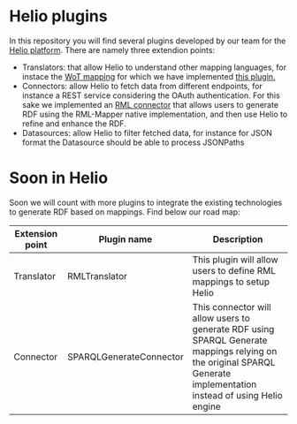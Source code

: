 # Helio plugins

In this repository you will find several plugins developed by our team for the [Helio platform](http://helio.linkeddata.es/). There are namely three extendion points: 
 * Translators: that allow Helio to understand other mapping languages, for instace the [WoT mapping](http://iot.linkeddata.es/def/wot-mappings/index-en.html) for which we have implemented [this plugin.](https://github.com/oeg-upm/helio-plugins/tree/master/wot-translator)
 * Connectors: allow Helio to fetch data from different endpoints, for instance a REST service considering the OAuth authentication. For this sake we implemented an [RML connector](https://github.com/oeg-upm/helio-plugins/tree/master/rml-connector) that allows users to generate RDF using the RML-Mapper native implementation, and then use Helio to refine and enhance the RDF.
 * Datasources: allow Helio to filter fetched data, for instance for JSON format the Datasource should be able to process JSONPaths
 
 
 # Soon in Helio
 
 Soon we will count with more plugins to integrate the existing technologies to generate RDF based on mappings. Find below our road map:
 
 | Extension point | Plugin name             | Description                                                                                                                                                         |
|-----------------|-------------------------|---------------------------------------------------------------------------------------------------------------------------------------------------------------------|
| Translator      | RMLTranslator           | This plugin will allow users to define RML mappings to setup Helio                                                                                                  |
| Connector       | SPARQLGenerateConnector | This connector will allow users to generate RDF using SPARQL Generate mappings relying on the original SPARQL Generate implementation instead of using Helio engine |
